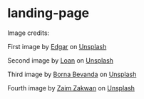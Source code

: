 # landing-page

Image credits:
<p>
First image by <a href="https://unsplash.com/@e_d_g_a_r?utm_source=unsplash&utm_medium=referral&utm_content=creditCopyText">Edgar</a> on <a href="https://unsplash.com/s/photos/cat?utm_source=unsplash&utm_medium=referral&utm_content=creditCopyText">Unsplash</a>

Second image by <a href="https://unsplash.com/@l_oan?utm_source=unsplash&utm_medium=referral&utm_content=creditCopyText">Loan</a> on <a href="https://unsplash.com/s/photos/cat?utm_source=unsplash&utm_medium=referral&utm_content=creditCopyText">Unsplash</a>
  
  
Third image by <a href="https://unsplash.com/@33bevanda?utm_source=unsplash&utm_medium=referral&utm_content=creditCopyText">Borna Bevanda</a> on <a href="https://unsplash.com/s/photos/cat?utm_source=unsplash&utm_medium=referral&utm_content=creditCopyText">Unsplash</a>
  
  
  Fourth image by <a href="https://unsplash.com/@zaimzakwan?utm_source=unsplash&utm_medium=referral&utm_content=creditCopyText">Zaim Zakwan</a> on <a href="https://unsplash.com/s/photos/cat?utm_source=unsplash&utm_medium=referral&utm_content=creditCopyText">Unsplash</a>
  
